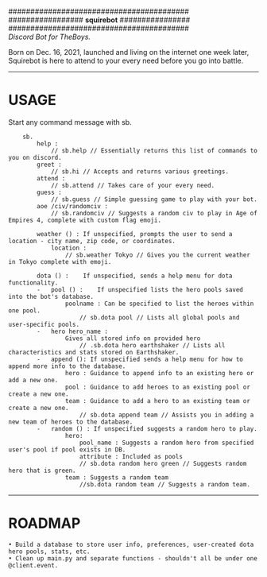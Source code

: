 #########################################<br>
################# **squirebot** ################<br>
#########################################<br>
*Discord Bot for TheBoys.*

Born on Dec. 16, 2021, launched and living on the internet one week later,<br>
Squirebot is here to attend to your every need before you go into battle.

<hr><h1>USAGE</h1>

Start any command message with sb.

        sb.
            help : 
                // sb.help // Essentially returns this list of commands to you on discord.
            greet : 
                // sb.hi // Accepts and returns various greetings.
            attend : 
                // sb.attend // Takes care of your every need.
            guess : 
                // sb.guess // Simple guessing game to play with your bot.
            aoe /civ/randomciv :
                // sb.randomciv // Suggests a random civ to play in Age of Empires 4, complete with custom flag emoji.
        
            weather () : If unspecified, prompts the user to send a location - city name, zip code, or coordinates.
                location : 
                    // sb.weather Tokyo // Gives you the current weather in Tokyo complete with emoji.
                    
            dota () :    If unspecified, sends a help menu for dota functionality.
            -   pool () :    If unspecified lists the hero pools saved into the bot's database.
                    poolname : Can be specified to list the heroes within one pool.
                        // sb.dota pool // Lists all global pools and user-specific pools.
            -   hero hero_name :  
                    Gives all stored info on provided hero
                        // .sb.dota hero earthshaker // Lists all characteristics and stats stored on Earthshaker.
            -   append (): If unspecified sends a help menu for how to append more info to the database.
                    hero : Guidance to append info to an existing hero or add a new one.
                    pool : Guidance to add heroes to an existing pool or create a new one.
                    team : Guidance to add a hero to an existing team or create a new one.
                        // sb.dota append team // Assists you in adding a new team of heroes to the database.
            -   random () : If unspecified suggests a random hero to play.
                    hero: 
                        pool_name : Suggests a random hero from specified user's pool if pool exists in DB.
                        attribute : Included as pools 
                        // sb.dota random hero green // Suggests random hero that is green.
                    team : Suggests a random team
                        //sb.dota random team // Suggests a random team.
    
<hr><h1>ROADMAP</h1>

    • Build a database to store user info, preferences, user-created dota hero pools, stats, etc.
    • Clean up main.py and separate functions - shouldn't all be under one @client.event.